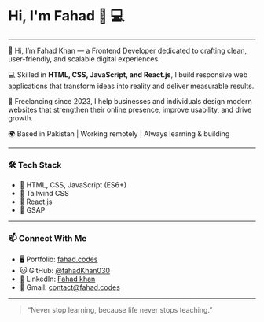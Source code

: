 # Hi, I'm Fahad 👋 💻

---

👋 Hi, I’m Fahad Khan — a Frontend Developer dedicated to crafting clean, user-friendly, and scalable digital experiences.  

💻 Skilled in **HTML, CSS, JavaScript, and React.js**, I build responsive web applications that transform ideas into reality and deliver measurable results.  

🚀 Freelancing since 2023, I help businesses and individuals design modern websites that strengthen their online presence, improve usability, and drive growth.  

🌍 Based in Pakistan | Working remotely | Always learning & building


---

### 🛠 Tech Stack

- 🔹 HTML, CSS, JavaScript (ES6+)
- 🔹 Tailwind CSS
- 🔹 React.js
- 🔹 GSAP

---

### 📫 Connect With Me

- 🖥 Portfolio: [fahad.codes](https://www.fahad.codes/)
- 🐱 GitHub: [@fahadKhan030](https://github.com/fahadKhan030)
- 💼 LinkedIn: [Fahad khan](https://www.linkedin.com/in/fahad-khan-33abb7272?utm_source=share&utm_campaign=share_via&utm_content=profile&utm_medium=ios_app )
- 📧 Gmail: [contact@fahad.codes](mailto:contact@fahad.codes)
---

> “Never stop learning, because life never stops teaching.” 
